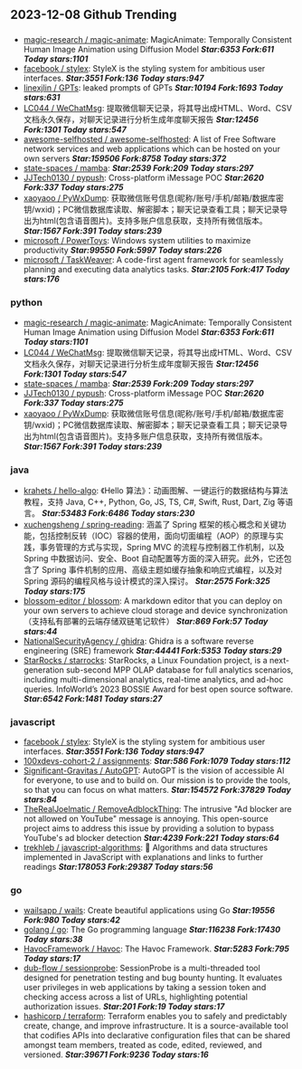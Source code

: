 ## 2023-12-08 Github Trending

### 
* [magic-research / magic-animate](https://github.com/magic-research/magic-animate): MagicAnimate: Temporally Consistent Human Image Animation using Diffusion Model ***Star:6353 Fork:611 Today stars:1101***
* [facebook / stylex](https://github.com/facebook/stylex): StyleX is the styling system for ambitious user interfaces. ***Star:3551 Fork:136 Today stars:947***
* [linexjlin / GPTs](https://github.com/linexjlin/GPTs): leaked prompts of GPTs ***Star:10194 Fork:1693 Today stars:631***
* [LC044 / WeChatMsg](https://github.com/LC044/WeChatMsg): 提取微信聊天记录，将其导出成HTML、Word、CSV文档永久保存，对聊天记录进行分析生成年度聊天报告 ***Star:12456 Fork:1301 Today stars:547***
* [awesome-selfhosted / awesome-selfhosted](https://github.com/awesome-selfhosted/awesome-selfhosted): A list of Free Software network services and web applications which can be hosted on your own servers ***Star:159506 Fork:8758 Today stars:372***
* [state-spaces / mamba](https://github.com/state-spaces/mamba):  ***Star:2539 Fork:209 Today stars:297***
* [JJTech0130 / pypush](https://github.com/JJTech0130/pypush): Cross-platform iMessage POC ***Star:2620 Fork:337 Today stars:275***
* [xaoyaoo / PyWxDump](https://github.com/xaoyaoo/PyWxDump): 获取微信账号信息(昵称/账号/手机/邮箱/数据库密钥/wxid)；PC微信数据库读取、解密脚本；聊天记录查看工具；聊天记录导出为html(包含语音图片)。支持多账户信息获取，支持所有微信版本。 ***Star:1567 Fork:391 Today stars:239***
* [microsoft / PowerToys](https://github.com/microsoft/PowerToys): Windows system utilities to maximize productivity ***Star:99550 Fork:5997 Today stars:226***
* [microsoft / TaskWeaver](https://github.com/microsoft/TaskWeaver): A code-first agent framework for seamlessly planning and executing data analytics tasks. ***Star:2105 Fork:417 Today stars:176***

### python
* [magic-research / magic-animate](https://github.com/magic-research/magic-animate): MagicAnimate: Temporally Consistent Human Image Animation using Diffusion Model ***Star:6353 Fork:611 Today stars:1101***
* [LC044 / WeChatMsg](https://github.com/LC044/WeChatMsg): 提取微信聊天记录，将其导出成HTML、Word、CSV文档永久保存，对聊天记录进行分析生成年度聊天报告 ***Star:12456 Fork:1301 Today stars:547***
* [state-spaces / mamba](https://github.com/state-spaces/mamba):  ***Star:2539 Fork:209 Today stars:297***
* [JJTech0130 / pypush](https://github.com/JJTech0130/pypush): Cross-platform iMessage POC ***Star:2620 Fork:337 Today stars:275***
* [xaoyaoo / PyWxDump](https://github.com/xaoyaoo/PyWxDump): 获取微信账号信息(昵称/账号/手机/邮箱/数据库密钥/wxid)；PC微信数据库读取、解密脚本；聊天记录查看工具；聊天记录导出为html(包含语音图片)。支持多账户信息获取，支持所有微信版本。 ***Star:1567 Fork:391 Today stars:239***

### java
* [krahets / hello-algo](https://github.com/krahets/hello-algo): 《Hello 算法》：动画图解、一键运行的数据结构与算法教程，支持 Java, C++, Python, Go, JS, TS, C#, Swift, Rust, Dart, Zig 等语言。 ***Star:53483 Fork:6486 Today stars:230***
* [xuchengsheng / spring-reading](https://github.com/xuchengsheng/spring-reading): 涵盖了 Spring 框架的核心概念和关键功能，包括控制反转（IOC）容器的使用，面向切面编程（AOP）的原理与实践，事务管理的方式与实现，Spring MVC 的流程与控制器工作机制，以及 Spring 中数据访问、安全、Boot 自动配置等方面的深入研究。此外，它还包含了 Spring 事件机制的应用、高级主题如缓存抽象和响应式编程，以及对 Spring 源码的编程风格与设计模式的深入探讨。 ***Star:2575 Fork:325 Today stars:175***
* [blossom-editor / blossom](https://github.com/blossom-editor/blossom): A markdown editor that you can deploy on your own servers to achieve cloud storage and device synchronization（支持私有部署的云端存储双链笔记软件） ***Star:869 Fork:57 Today stars:44***
* [NationalSecurityAgency / ghidra](https://github.com/NationalSecurityAgency/ghidra): Ghidra is a software reverse engineering (SRE) framework ***Star:44441 Fork:5353 Today stars:29***
* [StarRocks / starrocks](https://github.com/StarRocks/starrocks): StarRocks, a Linux Foundation project, is a next-generation sub-second MPP OLAP database for full analytics scenarios, including multi-dimensional analytics, real-time analytics, and ad-hoc queries. InfoWorld’s 2023 BOSSIE Award for best open source software. ***Star:6542 Fork:1481 Today stars:27***

### javascript
* [facebook / stylex](https://github.com/facebook/stylex): StyleX is the styling system for ambitious user interfaces. ***Star:3551 Fork:136 Today stars:947***
* [100xdevs-cohort-2 / assignments](https://github.com/100xdevs-cohort-2/assignments):  ***Star:586 Fork:1079 Today stars:112***
* [Significant-Gravitas / AutoGPT](https://github.com/Significant-Gravitas/AutoGPT): AutoGPT is the vision of accessible AI for everyone, to use and to build on. Our mission is to provide the tools, so that you can focus on what matters. ***Star:154572 Fork:37829 Today stars:84***
* [TheRealJoelmatic / RemoveAdblockThing](https://github.com/TheRealJoelmatic/RemoveAdblockThing): The intrusive "Ad blocker are not allowed on YouTube" message is annoying. This open-source project aims to address this issue by providing a solution to bypass YouTube's ad blocker detection ***Star:4239 Fork:221 Today stars:64***
* [trekhleb / javascript-algorithms](https://github.com/trekhleb/javascript-algorithms): 📝 Algorithms and data structures implemented in JavaScript with explanations and links to further readings ***Star:178053 Fork:29387 Today stars:56***

### go
* [wailsapp / wails](https://github.com/wailsapp/wails): Create beautiful applications using Go ***Star:19556 Fork:980 Today stars:42***
* [golang / go](https://github.com/golang/go): The Go programming language ***Star:116238 Fork:17430 Today stars:38***
* [HavocFramework / Havoc](https://github.com/HavocFramework/Havoc): The Havoc Framework. ***Star:5283 Fork:795 Today stars:17***
* [dub-flow / sessionprobe](https://github.com/dub-flow/sessionprobe): SessionProbe is a multi-threaded tool designed for penetration testing and bug bounty hunting. It evaluates user privileges in web applications by taking a session token and checking access across a list of URLs, highlighting potential authorization issues. ***Star:201 Fork:19 Today stars:17***
* [hashicorp / terraform](https://github.com/hashicorp/terraform): Terraform enables you to safely and predictably create, change, and improve infrastructure. It is a source-available tool that codifies APIs into declarative configuration files that can be shared amongst team members, treated as code, edited, reviewed, and versioned. ***Star:39671 Fork:9236 Today stars:16***
